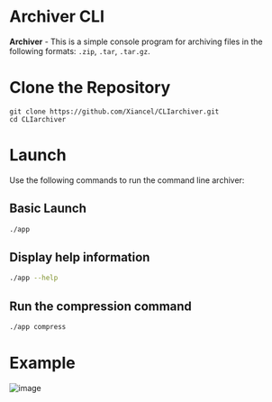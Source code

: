 # Archiver CLI

**Archiver** - This is a simple console program for archiving files in the following formats: `.zip`, `.tar`, `.tar.gz`.

# Clone the Repository

```git
git clone https://github.com/Xiancel/CLIarchiver.git
cd CLIarchiver
```

# Launch
Use the following commands to run the command line archiver:

## Basic Launch
```bash
./app 
```

## Display help information
```bash
./app --help
```

## Run the compression command
```bash
./app compress
```

# Example

![image](https://github.com/user-attachments/assets/ca0b74f8-2001-40bc-84a8-84dcda928031)
